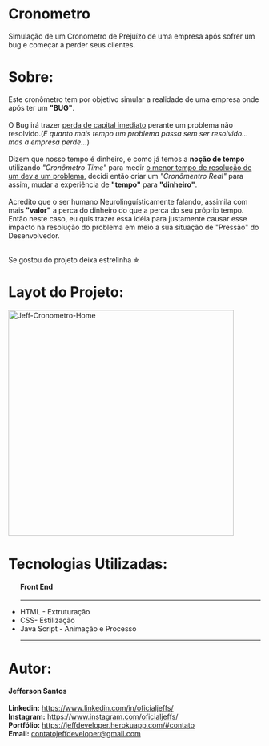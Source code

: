 # Cronometro
 Simulação de um Cronometro de Prejuízo de uma empresa após sofrer um bug e começar a perder seus clientes.


# Sobre:
  <p>Este cronômetro tem por objetivo simular a realidade de uma empresa onde após ter um <b>"BUG"</b>.
  <br><br>
  O Bug irá trazer <u>perda de capital imediato</u> perante um problema não resolvido.(<i>E quanto mais tempo um problema passa sem ser resolvido... mas a empresa perde...</i>)
  <br><br>
  Dizem que nosso tempo é dinheiro, e como já temos a <b>noção de tempo</b> utilizando <i>"Cronômetro Time"</i> para medir <u>o menor tempo de resolução de um dev a um problema</u>, decidi então criar um <i>"Cronômentro Real"</i> para assim, mudar a experiência de <b>"tempo"</b> para <b>"dinheiro"</b>.
  <br><br>
  Acredito que o ser humano Neurolinguísticamente falando, assimila com mais <b>"valor"</b> a perca do dinheiro do que a perca do seu próprio tempo. Então neste caso, eu quis trazer essa idéia para justamente causar esse impacto na resolução do problema em meio a sua situação de "Pressão" do Desenvolvedor.</p>
  <br>
  Se gostou do projeto deixa estrelinha &#10031;


# Layot do Projeto:

  <div>
    <img alt="Jeff-Cronometro-Home" src="https://media.discordapp.net/attachments/931374383203758090/956558748221046784/unknown.png?width=860&height=449" style= "object-fit:    contain;       width: 450px; height: auto; " > 
  </div>


# Tecnologias Utilizadas:

  <ul>
    <h4> Front End</h4>
    <hr>
    <li>HTML - Extruturação</li>
    <li>CSS- Estilização</li>
    <li>Java Script - Animação e Processo</li>
   	<hr>
  </ul>



# Autor:
  <strong>Jefferson Santos</strong> <br>
  <br>
  <strong>Linkedin:</strong> https://www.linkedin.com/in/oficialjeffs/ <br>
  <strong>Instagram:</strong> https://www.instagram.com/oficialjeffs/ <br>
  <strong>Portfólio:</strong> https://jeffdeveloper.herokuapp.com/#contato <br>
  <strong>Email:</strong> contatojeffdeveloper@gmail.com
  